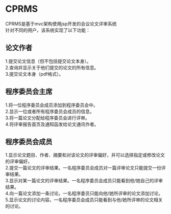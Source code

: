 # CPRMS
CPRMS是基于mvc架构使用jsp开发的会议论文评审系统<br>
针对不同的用户，该系统实现了以下功能：
## 论文作者
1.提交论文信息（但不包括提交论文本身）。 <br>
2.查询并显示关于他们提交的论文的所有信息。<br>
3.提交论文本身（pdf格式）。<br>
## 程序委员会主席
1.将一位程序委员会成员添加到程序委员会中。<br>
2.显示一位或者所有程序委员会成员的信息。<br>
3.将一篇论文分配给程序委员会进行评审。<br>
4.将评审报告首页及通知函发给论文通讯作者。<br>
## 程序委员会成员
1.显示论文题目、作者、摘要和对该论文的评审偏好，并可以选择指定或修改论文的评审偏好。<br>
2.提交一篇论文的评审结果。一名程序委员会成员对一篇评审论文只能提交一份评审结果。<br>
3.显示对某一篇论文的评审结果。一名程序委员会成员只能看到他/她自己的评审结果。<br>
4.向一篇论文添加一条讨论。一名程序委员只能向他/她所评审的论文添加讨论。<br>
5.显示论文的讨论内容。一名程序委员会成员只能看到与他/她所评审的论文相关的讨论。<br>
